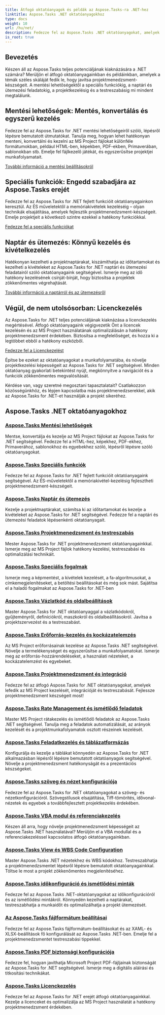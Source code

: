 ```yaml
---
title: Átfogó oktatóanyagok és példák az Aspose.Tasks-ra .NET-hez
linktitle: Aspose.Tasks .NET oktatóanyagokhoz
type: docs
weight: 10
url: /hu/net/
description: Fedezze fel az Aspose.Tasks .NET oktatóanyagokat, amelyek lefedik a mentési lehetőségeket, a naptárat és az ütemezést, a projektkezelést stb. Növelje projektmenedzsment készségeit.
is_root: true
---
```

## Bevezetés

Készen áll az Aspose.Tasks teljes potenciáljának kiaknázására a .NET számára? Merüljön el átfogó oktatóanyagainkban és példáinkban, amelyek a témák széles skáláját fedik le, hogy javítsa projektmenedzsment-készségeit. A mentési lehetőségektől a speciális funkciókig, a naptári és ütemezési feladatokig, a projektkezelésig és a testreszabásig mi mindent megtalálunk.

## Mentési lehetőségek: Mentés, konvertálás és egyszerű kezelés 
Fedezze fel az Aspose.Tasks for .NET mentési lehetőségeiről szóló, lépésről lépésre bemutatott útmutatókat. Tanulja meg, hogyan lehet hatékonyan menteni, konvertálni és kezelni az MS Project fájlokat különféle formátumokban, például HTML-ben, képekben, PDF-ekben, Primaverában, sablonokban stb. Emelje fel fájlkezelő játékát, és egyszerűsítse projektjei munkafolyamatait.

[További információ a mentési beállításokról](./saving-options/)

##  Speciális funkciók: Engedd szabadjára az Aspose.Tasks erejét 
Fedezze fel az Aspose.Tasks for .NET fejlett funkcióit oktatóanyagainkon keresztül. Az ÉS műveletektől a memóriakivételek kezeléséig – olyan technikák elsajátítása, amelyek fejlesztik projektmenedzsment-készségeit. Emelje projektjeit a következő szintre ezekkel a hatékony funkciókkal.

[Fedezze fel a speciális funkciókat](./advanced-features/)

##  Naptár és ütemezés: Könnyű kezelés és kivételkezelés 
Hatékonyan kezelheti a projektnaptárakat, kiszámíthatja az időtartamokat és kezelheti a kivételeket az Aspose.Tasks for .NET naptári és ütemezési feladatairól szóló oktatóanyagaink segítségével. Ismerje meg az idő hatékony kezelésének csínját-bínját, hogy biztosítsa a projektek zökkenőmentes végrehajtását.

[További információ a naptárról és az ütemezésről](./calendar-scheduling/)


##  Végül, de nem utolsósorban: Licenckezelés 
Az Aspose.Tasks for .NET teljes potenciáljának kiaknázása a licenckezelés megértésével. Átfogó oktatóanyagaink végigvezetik Önt a licencek kezelésén és az MS Project használatának optimalizálásán a hatékony projektmenedzsment érdekében. Biztosítsa a megfelelőséget, és hozza ki a legtöbbet ebből a hatékony eszközből.

[Fedezze fel a Licenckezelést](./license-management/)


Építse be ezeket az oktatóanyagokat a munkafolyamatába, és növelje projektkezelési képességeit az Aspose.Tasks for .NET segítségével. Minden oktatóanyag gyakorlati betekintést nyújt, megkönnyítve a navigációt és a funkciók zökkenőmentes megvalósítását.

Kérdése van, vagy szeretné megosztani tapasztalatait? Csatlakozzon közösségünkhöz, és lépjen kapcsolatba más projektmenedzserekkel, akik az Aspose.Tasks for .NET-et használják a projekt sikeréhez.

## Aspose.Tasks .NET oktatóanyagokhoz
### [Aspose.Tasks Mentési lehetőségek](./saving-options/)
Mentse, konvertálja és kezelje az MS Project fájlokat az Aspose.Tasks for .NET segítségével. Fedezze fel a HTML-hez, képekhez, PDF-ekhez, Primaverához, sablonokhoz és egyebekhez szóló, lépésről lépésre szóló oktatóanyagokat.
### [Aspose.Tasks Speciális funkciók](./advanced-features/)
Fedezze fel az Aspose.Tasks for .NET fejlett funkcióit oktatóanyagaink segítségével. Az ÉS-műveletektől a memóriakivétel-kezelésig fejlesztheti projektmenedzsment-készségeit.
### [Aspose.Tasks Naptár és ütemezés](./calendar-scheduling/)
Kezelje a projektnaptárakat, számítsa ki az időtartamokat és kezelje a kivételeket az Aspose.Tasks for .NET segítségével. Fedezze fel a naptári és ütemezési feladatok lépésenkénti oktatóanyagait.
### [Aspose.Tasks Projektmenedzsment és testreszabás](./tasks-project-management/)
Mester Aspose.Tasks for .NET projektmenedzsment oktatóanyagainkkal. Ismerje meg az MS Project fájlok hatékony kezelési, testreszabási és optimalizálási technikáit.
### [Aspose.Tasks Speciális fogalmak](./advanced-concepts/)
Ismerje meg a képmentést, a kivételek kezelését, a fa-algoritmusokat, a címkemegjelenítéseket, a betöltési beállításokat és még sok mást. Sajátítsa el a haladó fogalmakat az Aspose.Tasks for .NET-ben
### [Aspose.Tasks Vázlatkód és oldalbeállítások](./outline-code-page-settings/)
Master Aspose.Tasks for .NET oktatóanyaggal a vázlatkódokról, gyűjteményről, definíciókról, maszkokról és oldalbeállításokról. Javítsa a projektszervezést és a testreszabást.
### [Aspose.Tasks Erőforrás-kezelés és kockázatelemzés](./resource-risk-analysis/)
Az MS Project erőforrásainak kezelése az Aspose.Tasks .NET segítségével. Növelje a termelékenységet és egyszerűsítse a munkafolyamatokat. Ismerje meg az erőforrás-hozzárendeléseket, a használati nézeteket, a kockázatelemzést és egyebeket.
### [Aspose.Tasks Projektmenedzsment és integráció](./project-management-integration/)
Fedezze fel az átfogó Aspose.Tasks for .NET oktatóanyagokat, amelyek lefedik az MS Project kezelését, integrációját és testreszabását. Fejlessze projektmenedzsment készségeit most!
### [Aspose.Tasks Rate Management és ismétlődő feladatok](./rate-recurring-tasks/)
Master MS Project rátakezelés és ismétlődő feladatok az Aspose.Tasks .NET segítségével. Tanulja meg a feladatok automatizálását, az arányok kezelését és a projektmunkafolyamatok osztott részeinek kezelését.
### [Aspose.Tasks Feladatkezelés és táblázatformázás](./task-table-management/)
Konfigurálja és kezelje a táblákat könnyedén az Aspose.Tasks for .NET alkalmazásban lépésről lépésre bemutatott oktatóanyagok segítségével. Növelje a projektmenedzsment hatékonyságát és a prezentációs készségeket.
### [Aspose.Tasks szöveg és nézet konfigurációja](./text-view-configuration/)
Fedezze fel az Aspose.Tasks for .NET oktatóanyagokat a szöveg- és nézetkonfigurációról. Szövegstílusok elsajátítása, Tiff-tömörítés, idővonal-nézetek és egyebek a továbbfejlesztett projektkezelés érdekében.
### [Aspose.Tasks VBA modul és referenciakezelés](./vba-module-reference/)
Készen áll arra, hogy növelje projektmenedzsment képességeit az Aspose.Tasks .NET használatával? Merüljön el a VBA modullal és a referenciakezeléssel kapcsolatos átfogó oktatóanyagainkban.
### [Aspose.Tasks View és WBS Code Configuration](./view-wbs-code-configuration/)
Master Aspose.Tasks .NET nézetekhez és WBS kódokhoz. Testreszabhatja a projektmenedzsmentet lépésről lépésre bemutatott oktatóanyagainkkal. Töltse le most a projekt zökkenőmentes megjelenítéséhez.
### [Aspose.Tasks időkonfiguráció és ismétlődési minták](./time-recurrence-configuration/)
Fedezze fel az Aspose.Tasks .NET-oktatóanyagokat az időkonfigurációról és az ismétlődési mintákról. Könnyedén kezelheti a naptárakat, testreszabhatja a munkaidőt és optimalizálhatja a projekt ütemezését.
### [Az Aspose.Tasks fájlformátum beállításai](./file-format-options/)
Fedezze fel az Aspose.Tasks fájlformátum-beállításokat és az XAML- és XLSX-beállítások fő konfigurálását az Aspose.Tasks .NET-ben. Emelje fel a projektmenedzsmentet testreszabási tippekkel.
### [Aspose.Tasks PDF biztonsági konfigurációja](./pdf-security-configuration/)
Fedezze fel, hogyan javíthatja Microsoft Project PDF-fájljainak biztonságát az Aspose.Tasks for .NET segítségével. Ismerje meg a digitális aláírási és titkosítási technikákat.
### [Aspose.Tasks Licenckezelés](./license-management/)
Fedezze fel az Aspose.Tasks for .NET erejét átfogó oktatóanyagainkkal. Kezelje a licenceket és optimalizálja az MS Project használatát a hatékony projektmenedzsment érdekében.